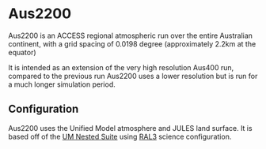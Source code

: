 # Aus2200

Aus2200 is an ACCESS regional atmospheric run over the entire Australian continent, with a grid spacing of 0.0198 degree (approximately 2.2km at the equator)

It is intended as an extension of the very high resolution Aus400 run, compared to the previous run Aus2200 uses a lower resolution but is run for a much longer simulation period.


## Configuration

Aus2200 uses the Unified Model atmosphere and JULES land surface. It is based off of the [UM Nested Suite](https://code.metoffice.gov.uk/trac/rmed/wiki/suites/nesting) using [RAL3](https://code.metoffice.gov.uk/trac/rmed/wiki/ra3) science configuration.


